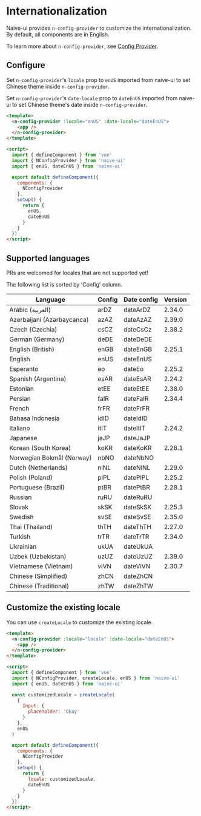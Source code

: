 <!--anchor:on-->

# Internationalization

Naive-ui provides `n-config-provider` to customize the internationalization. By default, all components are in English.

To learn more about `n-config-provider`, see [Config Provider](../components/config-provider).

## Configure

Set `n-config-provider`'s `locale` prop to `enUS` imported from naive-ui to set Chinese theme inside `n-config-provider`.

Set `n-config-provider`'s `date-locale` prop to `dateEnUS` imported from naive-ui to set Chinese theme's date inside `n-config-provider`.

```html
<template>
  <n-config-provider :locale="enUS" :date-locale="dateEnUS">
    <app />
  </n-config-provider>
</template>

<script>
  import { defineComponent } from 'vue'
  import { NConfigProvider } from 'naive-ui'
  import { enUS, dateEnUS } from 'naive-ui'

  export default defineComponent({
    components: {
      NConfigProvider
    },
    setup() {
      return {
        enUS,
        dateEnUS
      }
    }
  })
</script>
```

## Supported languages

PRs are welcomed for locales that are not supported yet!

The following list is sorted by 'Config' column.

| Language                   | Config | Date config | Version |
| -------------------------- | ------ | ----------- | ------- |
| Arabic (العربية)           | arDZ   | dateArDZ    | 2.34.0  |
| Azerbaijani (Azərbaycanca) | azAZ   | dateAzAZ    | 2.39.0  |
| Czech (Czechia)            | csCZ   | dateCsCz    | 2.38.2  |
| German (Germany)           | deDE   | dateDeDE    |         |
| English (British)          | enGB   | dateEnGB    | 2.25.1  |
| English                    | enUS   | dateEnUS    |         |
| Esperanto                  | eo     | dateEo      | 2.25.2  |
| Spanish (Argentina)        | esAR   | dateEsAR    | 2.24.2  |
| Estonian                   | etEE   | dateEtEE    | 2.38.0  |
| Persian                    | faIR   | dateFaIR    | 2.34.4  |
| French                     | frFR   | dateFrFR    |         |
| Bahasa Indonesia           | idID   | dateIdID    |         |
| Italiano                   | itIT   | dateItIT    | 2.24.2  |
| Japanese                   | jaJP   | dateJaJP    |         |
| Korean (South Korea)       | koKR   | dateKoKR    | 2.28.1  |
| Norwegian Bokmål (Norway)  | nbNO   | dateNbNO    |         |
| Dutch (Netherlands)        | nlNL   | dateNlNL    | 2.29.0  |
| Polish (Poland)            | plPL   | datePlPL    | 2.25.2  |
| Portuguese (Brazil)        | ptBR   | datePtBR    | 2.28.1  |
| Russian                    | ruRU   | dateRuRU    |         |
| Slovak                     | skSK   | dateSkSK    | 2.25.3  |
| Swedish                    | svSE   | dateSvSE    | 2.35.0  |
| Thai (Thailand)            | thTH   | dateThTH    | 2.27.0  |
| Turkish                    | trTR   | dateTrTR    | 2.34.0  |
| Ukrainian                  | ukUA   | dateUkUA    |         |
| Uzbek (Uzbekistan)         | uzUZ   | dateUzUZ    | 2.39.0  |
| Vietnamese (Vietnam)       | viVN   | dateViVN    | 2.30.7  |
| Chinese (Simplified)       | zhCN   | dateZhCN    |         |
| Chinese (Traditional)      | zhTW   | dateZhTW    |         |

## Customize the existing locale

You can use `createLocale` to customize the existing locale.

```html
<template>
  <n-config-provider :locale="locale" :date-locale="dateEnUS">
    <app />
  </n-config-provider>
</template>

<script>
  import { defineComponent } from 'vue'
  import { NConfigProvider, createLocale, enUS } from 'naive-ui'
  import { enUS, dateEnUS } from 'naive-ui'

  const customizedLocale = createLocale(
    {
      Input: {
        placeholder: 'Okay'
      }
    },
    enUS
  )

  export default defineComponent({
    components: {
      NConfigProvider
    },
    setup() {
      return {
        locale: customizedLocale,
        dateEnUS
      }
    }
  })
</script>
```
